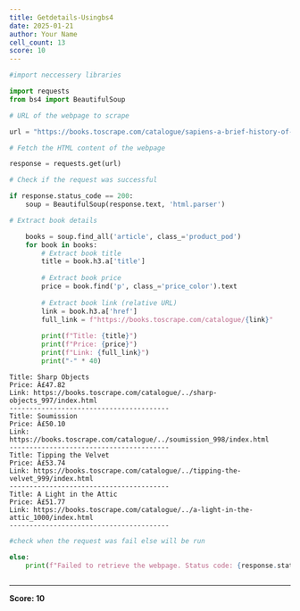 ```yaml
---
title: Getdetails-Usingbs4
date: 2025-01-21
author: Your Name
cell_count: 13
score: 10
---
```


```python
#import neccessery libraries
```


```python
import requests
from bs4 import BeautifulSoup
```


```python
# URL of the webpage to scrape
```


```python
url = "https://books.toscrape.com/catalogue/sapiens-a-brief-history-of-humankind_996/index.html"
```


```python
# Fetch the HTML content of the webpage
```


```python
response = requests.get(url)
```


```python
# Check if the request was successful
```


```python
if response.status_code == 200:
    soup = BeautifulSoup(response.text, 'html.parser')
```


```python
# Extract book details
```


```python
    books = soup.find_all('article', class_='product_pod')
    for book in books:
        # Extract book title
        title = book.h3.a['title']
        
        # Extract book price
        price = book.find('p', class_='price_color').text
        
        # Extract book link (relative URL)
        link = book.h3.a['href']
        full_link = f"https://books.toscrape.com/catalogue/{link}"
        
        print(f"Title: {title}")
        print(f"Price: {price}")
        print(f"Link: {full_link}")
        print("-" * 40)

```

    Title: Sharp Objects
    Price: Â£47.82
    Link: https://books.toscrape.com/catalogue/../sharp-objects_997/index.html
    ----------------------------------------
    Title: Soumission
    Price: Â£50.10
    Link: https://books.toscrape.com/catalogue/../soumission_998/index.html
    ----------------------------------------
    Title: Tipping the Velvet
    Price: Â£53.74
    Link: https://books.toscrape.com/catalogue/../tipping-the-velvet_999/index.html
    ----------------------------------------
    Title: A Light in the Attic
    Price: Â£51.77
    Link: https://books.toscrape.com/catalogue/../a-light-in-the-attic_1000/index.html
    ----------------------------------------



```python
#check when the request was fail else will be run
```


```python
else:
    print(f"Failed to retrieve the webpage. Status code: {response.status_code}")
```


```python

```


---
**Score: 10**
